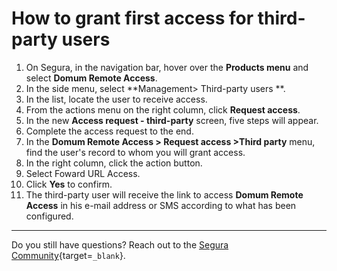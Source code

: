 # How to grant first access for third-party users

1. On Segura, in the navigation bar, hover over the **Products menu** and select **Domum Remote Access**.   
3. In the side menu, select **Management> Third-party users **.  
4. In the list, locate the user to receive access.
5. From the actions menu on the right column, click **Request access**.
6. In the new **Access request - third-party** screen, five steps will appear.
7.  Complete the access request to the end.
8. In the **Domum Remote Access > Request access >Third party** menu, find the user's record to whom you will grant access.
9. In the right column, click the action button.
10. Select Foward URL Access.
11. Click **Yes** to confirm.
12. The third-party user will receive the link to access **Domum Remote Access** in his e-mail address or SMS according to what has been configured.

---
Do you still have questions? Reach out to the [Segura Community](https://community.Segura.io/){target=`_blank`}.